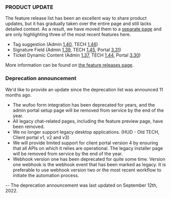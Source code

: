### PRODUCT UPDATE

The feature release list has been an excellent way to share product updates, but it has gradually taken over the entire page and still lacks detailed context. As a result, we have moved them to a [separate page](/configs/release-notes/feature-releases) and are only highlighting three of the most recent features here. 

* Tag suggestion (Admin [1.40](/configs/release-notes/admin/v1.40.1), TECH [1.46](/configs/release-notes/tech/v1.46))
* Signature Field (Admin [1.39](/configs/release-notes/admin/v1.39.1), TECH [1.45](/configs/release-notes/tech/v1.45), Portal [3.31](/configs/release-notes/portal/v3.31))
* Ticket Dynamic Content (Admin [1.37](/configs/release-notes/admin/v1.37.1), TECH [1.44](/configs/release-notes/tech/v1.44), Portal [3.30](/configs/release-notes/portal/v3.30))

More information can be found on [the feature releases page](/configs/release-notes/feature-releases). 

### Deprecation announcement

We'd like to provide an update since the deprecation list was announced 11 months ago. 

* The wufoo form integration has been deprecated for years, and the admin portal setup page will be removed from service by the end of the year. 
* All legacy chat-related pages, including the feature preview page, have been removed.
* We no longer support legacy desktop applications. (HUD - Old TECH, Client portal v1, v2 and v3)
* We will provide limited support for client portal version 4 by ensuring that all APIs on which it relies are operational. The legacy installer page will be removed from service by the end of the year.
* Webhook version one has been deprecated for quite some time. Version one webhook is the webhook event that has been marked as legacy. It is preferable to use webhook version two or the most recent workflow to initiate the automation process.

-- The deprecation announcement was last updated on September 12th, 2022. 
